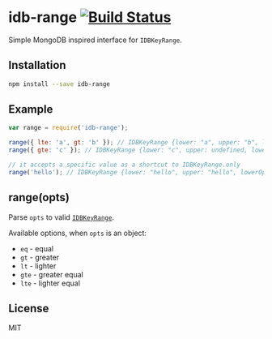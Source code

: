 # idb-range [![Build Status](https://travis-ci.org/treojs/idb-range.png?branch=master)](https://travis-ci.org/treojs/idb-range)

Simple MongoDB inspired interface for `IDBKeyRange`.

## Installation

```bash
npm install --save idb-range
```

## Example

```js
var range = require('idb-range');

range({ lte: 'a', gt: 'b' }); // IDBKeyRange {lower: "a", upper: "b", lowerOpen: true, upperOpen: true}
range({ gte: 'c' }); // IDBKeyRange {lower: "c", upper: undefined, lowerOpen: false, upperOpen: true}

// it accepts a specific value as a shortcut to IDBKeyRange.only
range('hello'); // IDBKeyRange {lower: "hello", upper: "hello", lowerOpen: false, upperOpen: false}
```

## range(opts)

Parse `opts` to valid [`IDBKeyRange`](https://developer.mozilla.org/en-US/docs/Web/API/IDBKeyRange).

Available options, when `opts` is an object:

* `eq` - equal
* `gt` - greater
* `lt` - lighter
* `gte` - greater equal
* `lte` - lighter equal

## License

MIT
